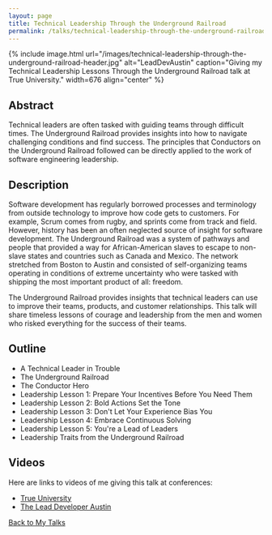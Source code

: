 ```yaml
---
layout: page
title: Technical Leadership Through the Underground Railroad
permalink: /talks/technical-leadership-through-the-underground-railroad/
---
```


{% include image.html url="/images/technical-leadership-through-the-underground-railroad-header.jpg" alt="LeadDevAustin" caption="Giving my Technical Leadership Lessons Through the Underground Railroad talk at True University." width=676 align="center" %}

## Abstract

Technical leaders are often tasked with guiding teams through difficult times. The Underground Railroad provides insights into how to navigate challenging conditions and find success. The principles that Conductors on the Underground Railroad followed can be directly applied to the work of software engineering leadership.


## Description

Software development has regularly borrowed processes and terminology from outside technology to improve how code gets to customers. For example, Scrum comes from rugby, and sprints come from track and field. However, history has been an often neglected source of insight for software development. The Underground Railroad was a system of pathways and people that provided a way for African-American slaves to escape to non-slave states and countries such as Canada and Mexico. The network stretched from Boston to Austin and consisted of self-organizing teams operating in conditions of extreme uncertainty who were tasked with shipping the most important product of all: freedom.

The Underground Railroad provides insights that technical leaders can use to improve their teams, products, and customer relationships. This talk will share timeless lessons of courage and leadership from the men and women who risked everything for the success of their teams.


## Outline

* A Technical Leader in Trouble
* The Underground Railroad
* The Conductor Hero
* Leadership Lesson 1: Prepare Your Incentives Before You Need Them
* Leadership Lesson 2: Bold Actions Set the Tone
* Leadership Lesson 3: Don't Let Your Experience Bias You
* Leadership Lesson 4: Embrace Continuous Solving
* Leadership Lesson 5: You're a Lead of Leaders
* Leadership Traits from the Underground Railroad

## Videos

Here are links to videos of me giving this talk at conferences:

* [True University](https://youtu.be/EqYb5hJJBvU)
* [The Lead Developer Austin](https://www.youtube.com/watch?v=9HuvC1ME68I&index=4&list=PLBzScQzZ83I-KXy3__SCUNsBjr0E7ISbq&t=0s)


[Back to My Talks](/talks/)
